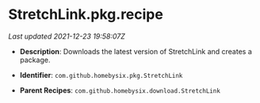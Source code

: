 # StretchLink.pkg.recipe

_Last updated 2021-12-23 19:58:07Z_

- **Description**: Downloads the latest version of StretchLink and creates a package.

- **Identifier**: `com.github.homebysix.pkg.StretchLink`

- **Parent Recipes**: `com.github.homebysix.download.StretchLink`